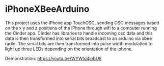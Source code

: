 # iPhoneXBeeArduino
This project uses the iPhone app TouchOSC, sending OSC messages based on the x y and z
positions of the iPhone through wifi to a computer running the Cinder app. Cinder has 
libraries to handle incoming osc data and this data is then transformed into serial
bits broadcast to an arduino via xbee radio. The serial bits are then transformed into
pulse width modulation to light up three LEDs depending on the orientation of the 
iphone.

Demonstration:
https://youtu.be/WYWtd4iobU8
